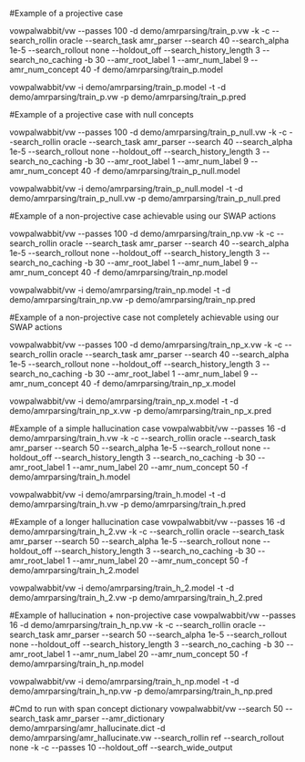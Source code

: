 #Example of a projective case

vowpalwabbit/vw --passes 100 -d demo/amrparsing/train_p.vw -k -c --search_rollin oracle --search_task amr_parser --search 40 --search_alpha 1e-5  --search_rollout none  --holdout_off --search_history_length 3 --search_no_caching -b 30 --amr_root_label 1 --amr_num_label 9 --amr_num_concept 40 -f demo/amrparsing/train_p.model

vowpalwabbit/vw -i demo/amrparsing/train_p.model -t -d demo/amrparsing/train_p.vw -p demo/amrparsing/train_p.pred

#Example of a projective case with null concepts

vowpalwabbit/vw --passes 100 -d demo/amrparsing/train_p_null.vw -k -c --search_rollin oracle --search_task amr_parser --search 40 --search_alpha 1e-5  --search_rollout none  --holdout_off --search_history_length 3 --search_no_caching -b 30 --amr_root_label 1 --amr_num_label 9 --amr_num_concept 40 -f demo/amrparsing/train_p_null.model

vowpalwabbit/vw -i demo/amrparsing/train_p_null.model -t -d demo/amrparsing/train_p_null.vw -p demo/amrparsing/train_p_null.pred

#Example of a non-projective case achievable using our SWAP actions

vowpalwabbit/vw --passes 100 -d demo/amrparsing/train_np.vw -k -c --search_rollin oracle --search_task amr_parser --search 40 --search_alpha 1e-5  --search_rollout none  --holdout_off --search_history_length 3 --search_no_caching -b 30 --amr_root_label 1 --amr_num_label 9 --amr_num_concept 40 -f demo/amrparsing/train_np.model

vowpalwabbit/vw -i demo/amrparsing/train_np.model -t -d demo/amrparsing/train_np.vw -p demo/amrparsing/train_np.pred

#Example of a non-projective case not completely achievable using our SWAP actions

vowpalwabbit/vw --passes 100 -d demo/amrparsing/train_np_x.vw -k -c --search_rollin oracle --search_task amr_parser --search 40 --search_alpha 1e-5  --search_rollout none  --holdout_off --search_history_length 3 --search_no_caching -b 30 --amr_root_label 1 --amr_num_label 9 --amr_num_concept 40 -f demo/amrparsing/train_np_x.model

vowpalwabbit/vw -i demo/amrparsing/train_np_x.model -t -d demo/amrparsing/train_np_x.vw -p demo/amrparsing/train_np_x.pred

#Example of a simple hallucination case
vowpalwabbit/vw --passes 16 -d demo/amrparsing/train_h.vw -k -c --search_rollin oracle --search_task amr_parser --search 50 --search_alpha 1e-5  --search_rollout none  --holdout_off --search_history_length 3 --search_no_caching -b 30 --amr_root_label 1 --amr_num_label 20 --amr_num_concept 50 -f demo/amrparsing/train_h.model

vowpalwabbit/vw -i demo/amrparsing/train_h.model -t -d demo/amrparsing/train_h.vw -p demo/amrparsing/train_h.pred

#Example of a longer hallucination case
vowpalwabbit/vw --passes 16 -d demo/amrparsing/train_h_2.vw -k -c --search_rollin oracle --search_task amr_parser --search 50 --search_alpha 1e-5  --search_rollout none  --holdout_off --search_history_length 3 --search_no_caching -b 30 --amr_root_label 1 --amr_num_label 20 --amr_num_concept 50 -f demo/amrparsing/train_h_2.model

vowpalwabbit/vw -i demo/amrparsing/train_h_2.model -t -d demo/amrparsing/train_h_2.vw -p demo/amrparsing/train_h_2.pred

#Example of hallucination + non-projective case
vowpalwabbit/vw --passes 16 -d demo/amrparsing/train_h_np.vw -k -c --search_rollin oracle --search_task amr_parser --search 50 --search_alpha 1e-5  --search_rollout none  --holdout_off --search_history_length 3 --search_no_caching -b 30 --amr_root_label 1 --amr_num_label 20 --amr_num_concept 50 -f demo/amrparsing/train_h_np.model

vowpalwabbit/vw -i demo/amrparsing/train_h_np.model -t -d demo/amrparsing/train_h_np.vw -p demo/amrparsing/train_h_np.pred

#Cmd to run with span concept dictionary
vowpalwabbit/vw --search 50 --search_task amr_parser --amr_dictionary demo/amrparsing/amr_hallucinate.dict  -d demo/amrparsing/amr_hallucinate.vw --search_rollin ref --search_rollout none -k -c --passes 10 --holdout_off --search_wide_output

